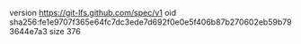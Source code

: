 version https://git-lfs.github.com/spec/v1
oid sha256:fe1e9707f365e64fc7dc3ede7d692f0e0e5f406b87b270602eb59b793644e7a3
size 376
